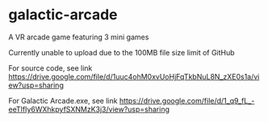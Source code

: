 # galactic-arcade
A VR arcade game featuring 3 mini games

Currently unable to upload due to the 100MB file size limit of GitHub

For source code, see link https://drive.google.com/file/d/1uuc4ohM0xvUoHjFqTkbNuL8N_zXE0s1a/view?usp=sharing

For Galactic Arcade.exe, see link https://drive.google.com/file/d/1_q9_fL_-eeTlfIy6WXhkpyfSXNMzK3j3/view?usp=sharing
